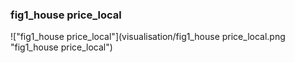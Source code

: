 ### fig1_house price_local
!["fig1_house price_local"](visualisation/fig1_house price_local.png "fig1_house price_local")

